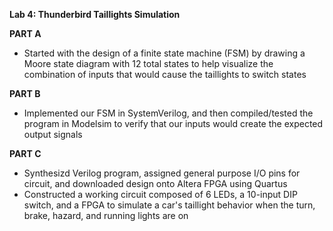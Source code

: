 **Lab 4: Thunderbird Taillights Simulation**

**PART A**
- Started with the design of a finite state machine (FSM) by drawing a Moore state diagram with 12 total states to help visualize the combination of inputs that would cause the taillights to switch states 

**PART B**
- Implemented our FSM in SystemVerilog, and then compiled/tested the program in Modelsim to verify that our inputs would create the expected output signals 

**PART C**
- Synthesizd Verilog program, assigned general purpose I/O pins for circuit, and downloaded design onto Altera FPGA using Quartus
- Constructed a working circuit composed of 6 LEDs, a 10-input DIP switch, and a FPGA to simulate a car's taillight behavior when the turn, brake, hazard, and running lights are on

